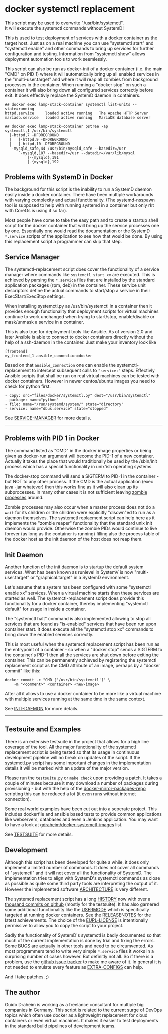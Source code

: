 # docker systemctl replacement

This script may be used to overwrite "/usr/bin/systemctl".   
It will execute the systemctl commands without SystemD!

This is used to test deployment of services with a docker
container as the target host. Just as on a real machine you 
can use "systemctl start" and "systemctl enable" and other 
commands to bring up services for further configuration and 
testing. Information from "systemctl show" allows deployment
automation tools to work seemlessly.

This script can also be run as docker-init of a docker container
(i.e. the main "CMD" on PID 1) where it will automatically bring 
up all enabled services in the "multi-user.target" and where it 
will reap all zombies from background processes in the container.
When running a "docker stop" on such a container it will also 
bring down all configured services correctly before exit. It does
effectivly replace the SystemD daemon in containers.

    ## docker exec lamp-stack-container systemctl list-units --state=running
    httpd.service     loaded active running   The Apache HTTP Server
    mariadb.service   loaded active running   MariaDB database server
    
    ## docker exec lamp-stack-container pstree -ap
    systemctl,1 /usr/bin/systemctl
      |-httpd,7 -DFOREGROUND
      |   |-httpd,9 -DFOREGROUND
      |   |-httpd,10 -DFOREGROUND
      `-mysqld_safe,44 /usr/bin/mysqld_safe --basedir=/usr
          `-mysqld,187 --basedir=/usr --datadir=/var/lib/mysql
              |-{mysqld},191
              |-{mysqld},192

## Problems with SystemD in Docker

The background for this script is the inability to run a
SystemD daemon easily inside a docker container. There have
been multiple workarounds with varying complexity and actual
functionality. (The systemd-nsspawn tool is supposed to help 
with  running systemd in a container but only rkt with CoreOs 
is using it so far).

Most people have come to take the easy path and to create a
startup shell script for the docker container that will
bring up the service processes one by one. Essentially one would
read the documentation or the SystemD `*.service` scripts of the
application to see how that would be done. By using this
replacement script a programmer can skip that step.

## Service Manager

The systemctl-replacement script does cover the functionality
of a service manager where commands like `systemctl start xx`
are executed. This is achieved by parsing the `*.service`
files that are installed by the standard application packages 
(rpm, deb) in the container. These service unit descriptors
define the actual commands to start/stop a service in their
ExecStart/ExecStop settings.

When installing systemctl.py as /usr/bin/systemctl in a
container then it provides enough functionality that
deployment scripts for virtual machines continue to
work unchanged when trying to start/stop, enable/disable
or mask/unmask a service in a container.

This is also true for deployment tools like Ansible. As of 
version 2.0 and later Ansible is able to connect to docker 
containers directly without the help of a ssh-daemon in 
the container. Just make your inventory look like

    [frontend]
    my_frontend_1 ansible_connection=docker

Based on that `ansible_connection` one can enable the
systemctl-replacement to intercept subsequent calls
to `"service:"` steps. Effectivly Ansible scripts that 
shall be run on real virtual machines can be tested 
with docker containers. However in newer centos/ubuntu
images you need to check for python first.

    - copy: src="files/docker/systemctl.py" dest="/usr/bin/systemctl"
    - package: name="python"
    - file: name="/run/systemd/system/" state="directory"
    - service: name="dbus.service" state="stopped"

See [SERVICE-MANAGER](SERVICE-MANAGER.md) for more details.

---

## Problems with PID 1 in Docker

The command listed as "CMD" in the docker image properties
or being given as docker-run argument will become the PID-1
of a new container. Actually it takes the place that would
traditionally be used by the /sbin/init process which has
a special functionality in unix'ish operating systems.

The docker-stop command will send a SIGTERM to PID-1 in
the container - but NOT to any other process. If the CMD
is the actual application (exec java -jar whatever) then 
this works fine as it will also clean up its subprocesses. 
In many other cases it is not sufficient leaving 
[zombie processes](https://www.howtogeek.com/119815/) 
around.

Zombie processes may also occur when a master process does 
not do a `wait` for its children or the children were
explicitly "disown"ed to run as a daemon themselves. The
systemctl replacment script can help here as it implements 
the "zombie reaper" functionality that the standard unix
init daemon would provide. Otherwise the zombie PIDs would
continue to live forever (as long as the container is
running) filling also the process table of the docker host
as the init daemon of the host does not reap them.

## Init Daemon

Another function of the init daemon is to startup the
default system services. What has been known as runlevel
in SystemV is now "multi-user.target" or "graphical.target"
in a SystemD environment.

Let's assume that a system has been configured with some
"systemctl enable xx" services. When a virtual machine
starts then these services are started as well. The
systemctl-replacement script does provide this functionality
for a docker container, thereby implementing
"systemctl default" for usage in inside a container.

The "systemctl halt" command is also implemented
allowing to stop all services that are found as
"is-enabled" services that have been run upon container
start. It does execute all the "systemctl stop xx"
commands to bring down the enabled services correctly.

This is most useful when the systemctl replacement script 
has been run as the entrypoint of a container - so when a 
"docker stop" sends a SIGTERM to the container's PID-1 then 
all the services are shut down before exiting the container.
This can be permanently achieved by registering the
systemctl replacement script  as the CMD attribute of an 
image, perhaps by a "docker commit" like this:

    docker commit -c "CMD ['/usr/bin/systemctl']" \
        -m "<comment>" <container> <new-image>

After all it allows to use a docker container to be
more like a virtual machine with multiple services
running at the same time in the same context.

See [INIT-DAEMON](INIT-DAEMON.md) for more details.

---

## Testsuite and Examples

There is an extensive testsuite in the project that allows
for a high line coverage of the tool. All the major functionality
of the systemctl replacement script is being tested so that its 
usage in continuous development pipeline will no break on updates 
of the script. If the systemctl.py script has some important
changes in the implementation details it will be marked with
an update of the major version.

Please run the `testsuite.py` or `make check` upon providing
a patch. It takes a couple of minutes because it may download
a number of packages during provisioning - but with the help of the
[docker-mirror-packages-repo](https://github.com/gdraheim/docker-mirror-packages-repo)
scripting this can be reduced a lot (it even runs without internet connection).

Some real world examples have been cut out into a seperate
project. This includes dockerfile and ansible based tests
to provide common applications like webservers, databases
and even a Jenkins application. You may want to have a look
at [gdraheim/docker-systemctl-images](https://github.com/gdraheim/docker-systemctl-images)
list.


See [TESTSUITE](TESTUITE.md) for more details.

## Development

Although this script has been developed for quite a while,
it does only implement a limited number of commands. It
does not cover all commands of "systemctl" and it will not
cover all the functionality of SystemD. The implementation
tries to align with SystemD's systemctl commands as close
as possible as quite some third party tools are interpreting
the output of it. However the implemented software 
[ARCHITECTURE](ARCHITECTURE.md) is very different.

The systemctl replacement script has a long [HISTORY](HISTORY.md)
now with over a [thousand commits on github](https://github.com/gdraheim/docker-systemctl-replacement/tree/master)
(mostly for the testsuite). It has also garnered some additional 
functionality like the [USERMODE](USERMODE.md) which is 
specifically targeted at running docker containers. See the 
[RELEASENOTES](RELEASENOTES.md) for the latest achievements.
The choice of the [EUPL-LICENSE](EUPL-LICENSE.md) is intentionally
permissive to allow you to copy the script to your project.

Sadly the functionality of SystemD's systemctl is badly 
documented so that much of the current implementation is 
done by trial and fixing the errors. Some [BUGS](BUGS.md)
are actually in other tools and need to be circumvented. As 
most programmers tend to write very simple `*.service` files 
it works in a surprising number of cases however. But definitly 
not all. So if there is a problem, use the
[github issue tracker](https://github.com/gdraheim/docker-systemctl-replacement/issues)
to make me aware of it. In general it is not needed to emulate
every feature as [EXTRA-CONFIGS](EXTRA-CONFIGS.md) can help.

And I take patches. ;)

## The author

Guido Draheim is working as a freelance consultant for
multiple big companies in Germany. This script is related to 
the current surge of DevOps topics which often use docker 
as a lightweight replacement for cloud containers or even 
virtual machines. It makes it easier to test deployments
in the standard build pipelines of development teams.
